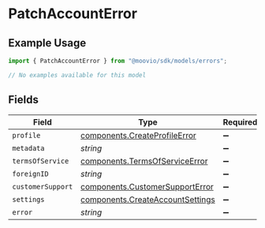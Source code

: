 # PatchAccountError

## Example Usage

```typescript
import { PatchAccountError } from "@moovio/sdk/models/errors";

// No examples available for this model
```

## Fields

| Field                                                                                | Type                                                                                 | Required                                                                             | Description                                                                          |
| ------------------------------------------------------------------------------------ | ------------------------------------------------------------------------------------ | ------------------------------------------------------------------------------------ | ------------------------------------------------------------------------------------ |
| `profile`                                                                            | [components.CreateProfileError](../../models/components/createprofileerror.md)       | :heavy_minus_sign:                                                                   | N/A                                                                                  |
| `metadata`                                                                           | *string*                                                                             | :heavy_minus_sign:                                                                   | N/A                                                                                  |
| `termsOfService`                                                                     | [components.TermsOfServiceError](../../models/components/termsofserviceerror.md)     | :heavy_minus_sign:                                                                   | N/A                                                                                  |
| `foreignID`                                                                          | *string*                                                                             | :heavy_minus_sign:                                                                   | N/A                                                                                  |
| `customerSupport`                                                                    | [components.CustomerSupportError](../../models/components/customersupporterror.md)   | :heavy_minus_sign:                                                                   | N/A                                                                                  |
| `settings`                                                                           | [components.CreateAccountSettings](../../models/components/createaccountsettings.md) | :heavy_minus_sign:                                                                   | N/A                                                                                  |
| `error`                                                                              | *string*                                                                             | :heavy_minus_sign:                                                                   | N/A                                                                                  |